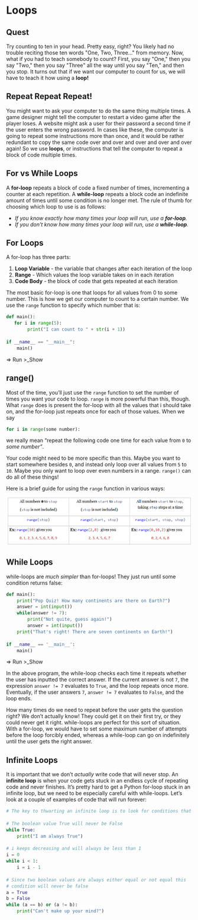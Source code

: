 # Loops
## Quest
Try counting to ten in your head. Pretty easy, right? You likely had no trouble reciting those ten words "One, Two, Three..." from memory. Now, what if you had to teach somebody to count? First, you say "One," then you say "Two," then you say "Three" all the way until you say "Ten," and then you stop. It turns out that if we want our computer to count for us, we will have to teach it how using a **loop!**

## Repeat Repeat Repeat!
You might want to ask your computer to do the same thing multiple times. A game designer might tell the computer to restart a video game after the player loses. A website might ask a user for their password a second time if the user enters the wrong password. In cases like these, the computer is going to repeat some instructions more than once, and it would be rather redundant to copy the same code over and over and over and over and over again! So we use **loops**, or instructions that tell the computer to repeat a block of code multiple times.

## For vs While Loops
A **for-loop** repeats a block of code a fixed number of times, incrementing a counter at each repetition. A **while-loop** repeats a block code an indefinite amount of times until some condition is no longer met. The rule of thumb for choosing which loop to use is as follows:
* *If you know exactly how many times your loop will run, use a **for-loop**.*
* *If you don’t know how many times your loop will run, use a **while-loop**.*

## For Loops 
A for-loop has three parts:
1. **Loop Variable** - the variable that changes after each iteration of the loop
2. **Range** - Which values the loop variable takes on in each iteration
3. **Code Body** - the block of code that gets repeated at each iteration

The most basic for-loop is one that loops for all values from 0 to some number. This is how we get our computer to count to a certain number. We use the `range` function to specify which number that is:

```python
def main():
   for i in range(5):
        print("I can count to " + str(i + 1)) 

if __name__ == "__main__":
	main()
```
=> Run >_Show

## range()
Most of the time, you’ll just use the `range` function to set the number of times you want your code to loop. `range` is more powerful than this, though. What `range` does is present the for-loop with all the values that i should take on, and the for-loop just repeats once for each of those values. When we say 

```python
for i in range(some number):
```
we really mean “repeat the following code one time for each value from `0` to *some number”*.

Your code might need to be more specific than this. Maybe you want to start somewhere besides `0`, and instead only loop over all values from `5` to `10`. Maybe you only want to loop over even numbers in a range. `range()` can do all of these things!

Here is a brief guide for using the `range` function in various ways:

![alt text](Images/image09.png)

## While Loops
while-loops are *much simpler* than for-loops! They just run until some condition returns false:

```python
def main():
	print("Pop Quiz! How many continents are there on Earth?")
	answer = int(input())
	while(answer != 7):
		print("Not quite, guess again!")
		answer = int(input())
	print("That's right! There are seven continents on Earth!")

if __name__ == '__main__':
    main()
```
=> Run >_Show

In the above program, the while-loop checks each time it repeats whether the user has inputted the correct answer. If the current answer is not `7`, the expression  `answer != 7` evaluates to `True`, and the loop repeats once more. Eventually, if the user answers `7`, `answer != 7` evaluates to `False`, and the loop ends.

How many times do we need to repeat before the user gets the question right? We don’t actually know! They could get it on their first try, or they could never get it right. while-loops are perfect for this sort of situation. With a for-loop, we would have to set some maximum number of attempts before the loop forcibly ended, whereas a while-loop can go on indefinitely until the user gets the right answer.

## Infinite Loops
It is important that we don’t *actually* write code that will never stop. An **infinite loop** is when your code gets stuck in an endless cycle of repeating code and never finishes. It’s pretty hard to get a Python for-loop stuck in an infinite loop, but we need to be especially careful with while-loops. Let’s look at a couple of examples of code that will run forever:

```python
# The key to thwarting an infinite loop is to look for conditions that will never be False 

# The boolean value True will never be False
while True:
    print("I am always True")

# i keeps decreasing and will always be less than 1
i = 0
while i < 1:
    i = i - 1

# Since two boolean values are always either equal or not equal this 
# condition will never be false
a = True
b = False
while (a == b) or (a != b):
    print("Can't make up your mind?")
```